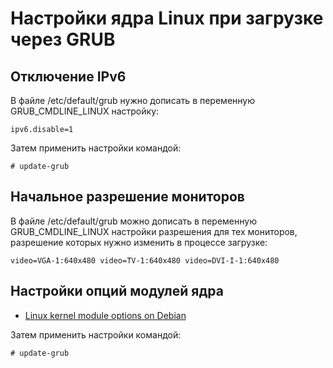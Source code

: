 Настройки ядра Linux при загрузке через GRUB
============================================

Отключение IPv6
---------------

В файле /etc/default/grub нужно дописать в переменную GRUB\_CMDLINE\_LINUX настройку:

    ipv6.disable=1

Затем применить настройки командой:

    # update-grub

Начальное разрешение мониторов
------------------------------

В файле /etc/default/grub можно дописать в переменную GRUB\_CMDLINE\_LINUX настройки разрешения для тех мониторов, разрешение которых нужно изменить в процессе загрузке:

    video=VGA-1:640x480 video=TV-1:640x480 video=DVI-I-1:640x480


Настройки опций модулей ядра
----------------------------

* [Linux kernel module options on Debian](https://feeding.cloud.geek.nz/posts/linux-kernel-module-options-on-debian/)

Затем применить настройки командой:

    # update-grub
